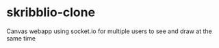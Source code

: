 # skribblio-clone
Canvas webapp using socket.io for multiple users to see and draw at the same time
